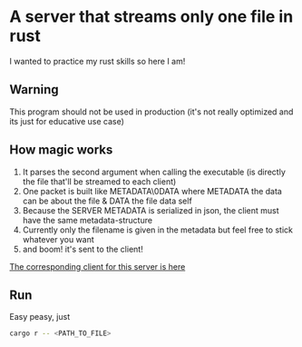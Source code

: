 # A server that streams only one file in rust

I wanted to practice my rust skills so here I am! 

## Warning

This program should not be used in production (it's not really optimized and its just for educative use case)

## How magic works 

<ol>
<li>It parses the second argument when calling the executable (is directly the file that'll be streamed to each client)</li>
<li>One packet is built like METADATA\0DATA where METADATA the data can be about the file & DATA the file data self</li>
<li>Because the SERVER METADATA is serialized in json, the client must have the same metadata-structure </li>
<li>Currently only the filename is given in the metadata but feel free to stick whatever you want</li>
<li> and boom! it's sent to the client!</li>
</ol>

<a href="https://github.com/luxkatana/file-transfer-client-in-rust">The corresponding client for this server is here</a>

## Run

Easy peasy, just 
```bash
cargo r -- <PATH_TO_FILE>
```